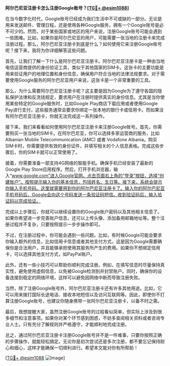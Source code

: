 **阿尔巴尼亚注册卡怎么注册Google账号？[[TG💪+ @esim1088](https://t.me/s/esim1088)]**

在当今数字化时代，Google账号已经成为我们生活中不可或缺的一部分。无论是用来发送邮件、管理日程，还是使用各种Google服务，拥有一个Google账号是必不可少的。然而，对于某些国家或地区的用户来说，注册Google账号可能会遇到一些困难。比如，如果你是阿尔巴尼亚的用户，可能需要一张当地的注册卡来完成注册过程。那么，阿尔巴尼亚注册卡到底是什么？如何使用它来注册Google账号呢？接下来，我将为你详细解答这些问题。

首先，让我们了解一下什么是阿尔巴尼亚注册卡。阿尔巴尼亚注册卡是一种由当地电信运营商提供的身份验证工具，类似于其他国家的SIM卡。这张卡的主要功能是用来验证用户的地理位置和身份信息，确保用户符合当地的法律法规要求。对于需要使用Google服务的阿尔巴尼亚用户来说，这张卡是一个非常重要的工具。

那么，为什么需要阿尔巴尼亚注册卡呢？这主要是因为Google为了遵守各国的隐私保护法律和反洗钱规定，要求用户在注册时提供真实的身份信息。尤其是当你使用某些特定的Google服务时，比如Google Play商店下载应用或者使用Google Pay进行支付，这些服务通常会要求你绑定一张本地的银行卡或信用卡。而如果没有阿尔巴尼亚注册卡，你就无法完成这一系列操作。

接下来，我们来看看如何使用阿尔巴尼亚注册卡来注册Google账号。首先，你需要购买一张当地的SIM卡。在阿尔巴尼亚，你可以选择多家运营商的服务，比如Albanian Mobile Telecommunication (AMC) 或者 Vodafone Albania。购买SIM卡时，你需要提供有效的身份证件，并填写相关的个人信息表格。完成这些步骤后，你的SIM卡就可以正常使用了。

接着，你需要准备一部支持4G网络的智能手机。确保手机已经安装了最新的Google Play Store应用程序。然后，打开手机浏览器，输入“www.google.com”进入Google官网。点击页面右上角的“登录”按钮，选择“创建账户”。按照提示输入你的基本信息，包括姓名、生日等。接下来，系统会提示你输入手机号码。这里就需要用到你的阿尔巴尼亚注册卡了。输入你的阿尔巴尼亚手机号码后，Google会向这个号码发送一条验证码短信。收到验证码后，输入验证码以完成验证。

完成以上步骤后，你就可以继续设置你的Google账户密码以及其他相关信息了。如果你希望进一步完善账户信息，还可以上传头像、添加备用邮箱地址等。整个注册过程并不复杂，只要按照提示一步步操作即可。

不过，在注册过程中，你可能会遇到一些问题。比如，有时候Google可能会要求你输入额外的信息，比如信用卡信息或者其他支付方式。这是因为Google需要确保你是合法用户，并且能够承担使用其服务所产生的费用。如果你不想绑定信用卡，可以选择其他支付方式，如PayPal账户。

此外，还有一些小技巧可以帮助你顺利完成注册。例如，在填写信息时尽量保持真实性，避免使用虚假信息，以免被Google检测到并封禁账户。同时，确保你的设备连接到稳定的网络环境，这样可以避免因网络中断而导致注册失败。

当然，除了注册Google账号外，阿尔巴尼亚注册卡还有许多其他用途。比如，它可以用来拨打国际长途电话、接收本地短信以及访问互联网等。因此，即使你不打算注册Google账号，也建议你随身携带一张阿尔巴尼亚注册卡，以备不时之需。

最后，我想提醒大家，虽然注册Google账号的过程看似简单，但实际上涉及到很多细节和注意事项。如果你对某个环节感到困惑，不妨多查阅相关资料或者咨询专业人士。只有充分了解规则并严格遵守，才能顺利地完成注册。

总之，通过阿尔巴尼亚注册卡注册Google账号并不是一件难事，只要你按照正确的步骤操作，就能轻松搞定。无论你是初次尝试还是多次注册，都不要忘记保持耐心和细心，这样才能确保一切顺利进行。希望本文能对你有所帮助！

[[TG💪+ @esim1088](https://t.me/s/esim1088) ![Image](https://i.postimg.cc/4NQfJmqS/Snipaste-2025-05-13-00-14-12.png)]